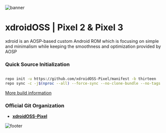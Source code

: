 ![banner](https://github.com/xdroid-oss/.github/raw/main/bannerPlanet.png)

# xdroidOSS | Pixel 2 & Pixel 3


xdroid is an AOSP-based custom Android ROM which is focusing on simple and minimalism while keeping the smoothness and optimization provided by AOSP

### Quick Source Initialization ###
```bash

repo init -u https://github.com/xdroidOSS-Pixel/manifest -b thirteen
repo sync -c -j$(nproc --all) --force-sync --no-clone-bundle --no-tags

```
[More build information](https://github.com/xdroidOSS-Pixel/manifest)


### Official Git Organization
- [**xdroidOSS-Pixel**](https://github.com/xdroidOSS-Pixel)


![footer](https://github.com/xdroid-oss/.github/raw/main/footer.png)
